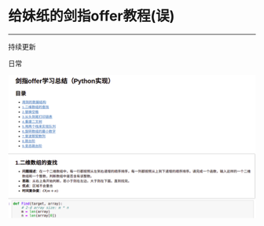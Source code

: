 # 给妹纸的剑指offer教程(误)

---

持续更新

日常

![image](https://raw.githubusercontent.com/Trouble404/JianZhi-offer-python3/master/readme/jianzhi.png)
